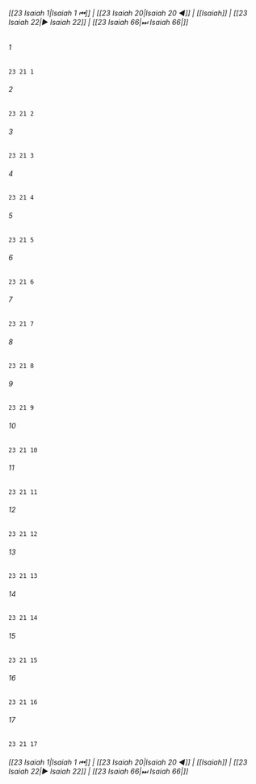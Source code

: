 
###### [[23 Isaiah 1|Isaiah 1 ⏮]] | [[23 Isaiah 20|Isaiah 20 ◀]] | [[Isaiah]] | [[23 Isaiah 22|▶ Isaiah 22]] | [[23 Isaiah 66|⏭ Isaiah 66|]]

###### 1
``` verse
23 21 1 
```
###### 2
``` verse
23 21 2 
```
###### 3
``` verse
23 21 3 
```
###### 4
``` verse
23 21 4 
```
###### 5
``` verse
23 21 5 
```
###### 6
``` verse
23 21 6 
```
###### 7
``` verse
23 21 7 
```
###### 8
``` verse
23 21 8 
```
###### 9
``` verse
23 21 9 
```
###### 10
``` verse
23 21 10 
```
###### 11
``` verse
23 21 11 
```
###### 12
``` verse
23 21 12 
```
###### 13
``` verse
23 21 13 
```
###### 14
``` verse
23 21 14 
```
###### 15
``` verse
23 21 15 
```
###### 16
``` verse
23 21 16 
```
###### 17
``` verse
23 21 17 
```

###### [[23 Isaiah 1|Isaiah 1 ⏮]] | [[23 Isaiah 20|Isaiah 20 ◀]] | [[Isaiah]] | [[23 Isaiah 22|▶ Isaiah 22]] | [[23 Isaiah 66|⏭ Isaiah 66|]]

